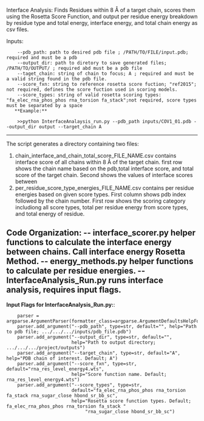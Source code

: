 Interface Analysis: Finds Residues within 8 Å of a target chain, scores them using the Rosetta Score Function, and output per residue energy breakdown by residue type and total energy, interface energy, and total chain energy as csv files. 

Inputs: 
```
    --pdb_path: path to desired pdb file ; /PATH/TO/FILE/input.pdb; required and must be a pdb
    --output_dir: path to diretory to save generated files; /PATH/TO/OUTPUT/ ; required abd must be a pdb file
    --taget_chain: string of chain to focus; A ; required and must be a valid string found in the pdb file.
    --score_fxn: string to reference rosetta score fuction; "ref2015"; not required, defines the score fuction used in scoring models. 
    --score_types: string of valid rosetta scoring types: "fa_elec_rna_phos_phos rna_torsion fa_stack";not required, score types must be separated by a space
   **Example:** 

    >>python InterfaceAnalaysis_run.py --pdb_path inputs/COV1_01.pdb --output_dir output --target_chain A 
```
----------------------------------------------------------------------------------------------------- 
The script generates a directory containing two files:

1. chain_interface_and_chain_total_score_FILE_NAME.csv contains interface score of all chains within 8 Å of the target chain. first row shows the chain name based on the pdb,total interface score, and total score of the target chain. Second shows the values of interface scores between 
2. per_residue_score_type_energies_FILE_NAME.csv contains per residue energies based on given score types. First column shows pdb index followed by the chain number. First row shows the scoring category includiong all score types, total per residue energy from score types, and total energy of residue. 

Code Organization:
-- interface_scorer.py helper functions to calculate the interface energy between chains. Call interface energy Rosetta Method. 
-- energy_methods.py helper functions to calculate per residue energies. 
-- InterfaceAnalysis_Run.py runs interface analysis, requires input flags. 
-----------------------------------------------------------------------------------------------------
**Input Flags for InterfaceAnalysis_Run.py:**:
```
    parser = argparse.ArgumentParser(formatter_class=argparse.ArgumentDefaultsHelpFormatter)
    parser.add_argument("--pdb_path", type=str, default="", help="Path to pdb file; .../.../.../inputs/pdb_file.pdb")
    parser.add_argument("--output_dir", type=str, default="",
                        help="Path to output directory; .../.../.../project/outputs")
    parser.add_argument("--target_chain", type=str, default="A", help="PDB chain of interest. Default; A")
    parser.add_argument("--score_fxn", type=str, default="rna_res_level_energy4.wts",
                        help="Score function name. Default; rna_res_level_energy4.wts")
    parser.add_argument("--score_types", type=str,
                        default="fa_elec_rna_phos_phos rna_torsion fa_stack rna_sugar_close hbond_sr_bb_sc",
                        help="Rosetta score function types. Default; fa_elec_rna_phos_phos rna_torsion fa_stack "
                             "rna_sugar_close hbond_sr_bb_sc")
```




